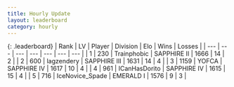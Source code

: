 ```yaml
---
title: Hourly Update
layout: leaderboard
category: hourly
---
```


{: .leaderboard}
| Rank | LV | Player | Division | Elo | Wins | Losses |
| --- | --- | --- | --- | --- | --- | --- |
| <span data-change="0">1</span> | 230 | <span title="ID: 744981">Trainphobic</span> | SAPPHIRE II | <span data-change="16">1666</span> | <span data-change="2">14</span> | <span data-change="0">2</span> |
| <span data-change="0">2</span> | 600 | <span title="ID: 628282">lagzendery</span> | SAPPHIRE III | <span data-change="0">1631</span> | <span data-change="0">14</span> | <span data-change="0">4</span> |
| <span data-change="0">3</span> | 1159 | <span title="ID: 650820">YOFCA</span> | SAPPHIRE IV | <span data-change="36">1617</span> | <span data-change="2">10</span> | <span data-change="0">4</span> |
| <span data-change="1">4</span> | 961 | <span title="ID: 415713">ICanHasDorito</span> | SAPPHIRE IV | <span data-change="48">1615</span> | <span data-change="7">15</span> | <span data-change="2">4</span> |
| <span data-change="1">5</span> | 716 | <span title="ID: 597289">IceNovice_Spade</span> | EMERALD I | <span data-change="26">1576</span> | <span data-change="2">9</span> | <span data-change="0">3</span> |